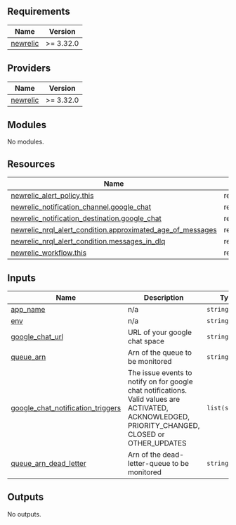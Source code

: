 <!-- BEGIN_TF_DOCS -->
## Requirements

| Name | Version |
|------|---------|
| <a name="requirement_newrelic"></a> [newrelic](#requirement\_newrelic) | >= 3.32.0 |

## Providers

| Name | Version |
|------|---------|
| <a name="provider_newrelic"></a> [newrelic](#provider\_newrelic) | >= 3.32.0 |

## Modules

No modules.

## Resources

| Name | Type |
|------|------|
| [newrelic_alert_policy.this](https://registry.terraform.io/providers/newrelic/newrelic/latest/docs/resources/alert_policy) | resource |
| [newrelic_notification_channel.google_chat](https://registry.terraform.io/providers/newrelic/newrelic/latest/docs/resources/notification_channel) | resource |
| [newrelic_notification_destination.google_chat](https://registry.terraform.io/providers/newrelic/newrelic/latest/docs/resources/notification_destination) | resource |
| [newrelic_nrql_alert_condition.approximated_age_of_messages](https://registry.terraform.io/providers/newrelic/newrelic/latest/docs/resources/nrql_alert_condition) | resource |
| [newrelic_nrql_alert_condition.messages_in_dlq](https://registry.terraform.io/providers/newrelic/newrelic/latest/docs/resources/nrql_alert_condition) | resource |
| [newrelic_workflow.this](https://registry.terraform.io/providers/newrelic/newrelic/latest/docs/resources/workflow) | resource |

## Inputs

| Name | Description | Type | Default | Required |
|------|-------------|------|---------|:--------:|
| <a name="input_app_name"></a> [app\_name](#input\_app\_name) | n/a | `string` | n/a | yes |
| <a name="input_env"></a> [env](#input\_env) | n/a | `string` | n/a | yes |
| <a name="input_google_chat_url"></a> [google\_chat\_url](#input\_google\_chat\_url) | URL of your google chat space | `string` | n/a | yes |
| <a name="input_queue_arn"></a> [queue\_arn](#input\_queue\_arn) | Arn of the queue to be monitored | `string` | n/a | yes |
| <a name="input_google_chat_notification_triggers"></a> [google\_chat\_notification\_triggers](#input\_google\_chat\_notification\_triggers) | The issue events to notify on for google chat notifications. Valid values are ACTIVATED, ACKNOWLEDGED, PRIORITY\_CHANGED, CLOSED or OTHER\_UPDATES | `list(string)` | <pre>[<br>  "ACTIVATED",<br>  "ACKNOWLEDGED",<br>  "PRIORITY_CHANGED",<br>  "CLOSED",<br>  "OTHER_UPDATES"<br>]</pre> | no |
| <a name="input_queue_arn_dead_letter"></a> [queue\_arn\_dead\_letter](#input\_queue\_arn\_dead\_letter) | Arn of the dead-letter-queue to be monitored | `string` | `""` | no |

## Outputs

No outputs.
<!-- END_TF_DOCS -->